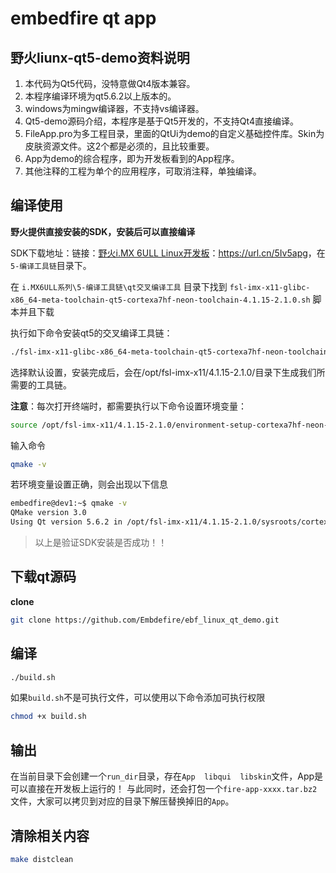 # embedfire qt app

## 野火liunx-qt5-demo资料说明

1. 本代码为Qt5代码，没特意做Qt4版本兼容。
2. 本程序编译环境为qt5.6.2以上版本的。
3. windows为mingw编译器，不支持vs编译器。
4. Qt5-demo源码介绍，本程序是基于Qt5开发的，不支持Qt4直接编译。
5. FileApp.pro为多工程目录，里面的QtUi为demo的自定义基础控件库。Skin为皮肤资源文件。这2个都是必须的，且比较重要。
6. App为demo的综合程序，即为开发板看到的App程序。
7. 其他注释的工程为单个的应用程序，可取消注释，单独编译。

## 编译使用

**野火提供直接安装的SDK，安装后可以直接编译**

SDK下载地址：链接：[野火i.MX 6ULL Linux开发板](https://github.com/Embdefire/products/wiki/%E9%87%8E%E7%81%ABi.MX-6ULL-Linux%E5%BC%80%E5%8F%91%E6%9D%BF)：<https://url.cn/5Iv5apg>，在`5-编译工具链`目录下。

在 `i.MX6ULL系列\5-编译工具链\qt交叉编译工具` 目录下找到 `fsl-imx-x11-glibc-x86_64-meta-toolchain-qt5-cortexa7hf-neon-toolchain-4.1.15-2.1.0.sh` 脚本并且下载

执行如下命令安装qt5的交叉编译工具链：
```bash
./fsl-imx-x11-glibc-x86_64-meta-toolchain-qt5-cortexa7hf-neon-toolchain-4.1.15-2.1.0.sh
```

选择默认设置，安装完成后，会在/opt/fsl-imx-x11/4.1.15-2.1.0/目录下生成我们所需要的工具链。

**注意**：每次打开终端时，都需要执行以下命令设置环境变量：
```bash
source /opt/fsl-imx-x11/4.1.15-2.1.0/environment-setup-cortexa7hf-neon-poky-linux-gnueabi 
```

输入命令
```bash
qmake -v 
```

若环境变量设置正确，则会出现以下信息

```bash
embedfire@dev1:~$ qmake -v
QMake version 3.0
Using Qt version 5.6.2 in /opt/fsl-imx-x11/4.1.15-2.1.0/sysroots/cortexa7hf-neon-poky-linux-gnueabi/usr/lib
```

> 以上是验证SDK安装是否成功！！

## 下载qt源码

**clone**
```bash
git clone https://github.com/Embdefire/ebf_linux_qt_demo.git
```
## 编译

```bash
./build.sh
```

如果`build.sh`不是可执行文件，可以使用以下命令添加可执行权限

```bash
chmod +x build.sh
```

## 输出

在当前目录下会创建一个`run_dir`目录，存在`App  libqui  libskin`文件，App是可以直接在开发板上运行的！
与此同时，还会打包一个`fire-app-xxxx.tar.bz2`文件，大家可以拷贝到对应的目录下解压替换掉旧的`App`。

## 清除相关内容

```bash
make distclean
```


